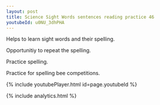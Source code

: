 ```yaml
---
layout: post
title: Science Sight Words sentences reading practice 46
youtubeId: u0NU_3dhPHA
---
```

 
 
Helps to learn sight words and their spelling.

Opportunitiy to repeat the spelling. 

Practice spelling. 
 
Practice for spelling bee competitions. 
 
{% include youtubePlayer.html id=page.youtubeId %}
 
 
{% include analytics.html %}